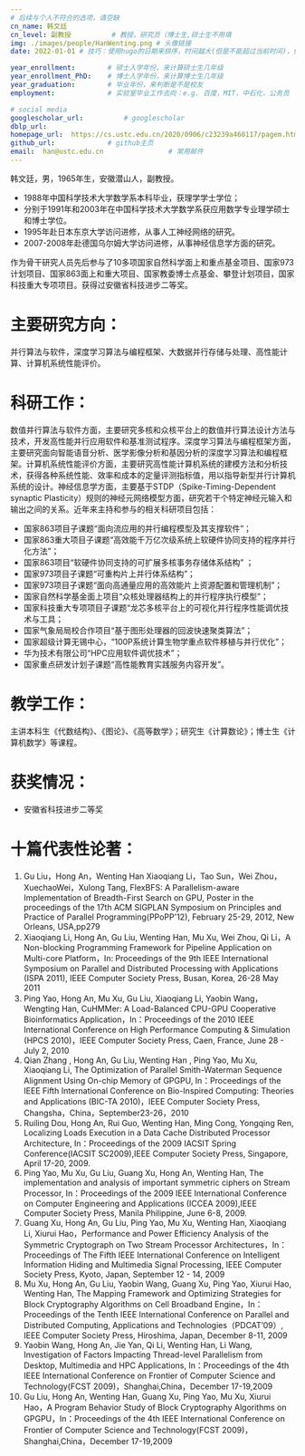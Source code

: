 ```yaml
---
# 后续与个人不符合的选项，请空缺
cn_name: 韩文廷
cn_level: 副教授          # 教授，研究员（博士生,硕士生不用填
img: ./images/people/HanWenting.png # 头像链接
date: 2022-01-01 # 技巧：使用hugo的日期来排序，时间越大(但是不能超过当前时间)，优先级越高。默认时间0001-01-01

year_enrollment:        # 硕士入学年份，来计算硕士生几年级
year_enrollment_PhD:    # 博士入学年份，来计算博士生几年级
year_graduation:        # 毕业年份，来判断是不是校友
employment:             # 实验室毕业工作去向：e.g. 百度，MIT，中石化，公务员

# social media
googlescholar_url:          # googlescholar
dblp_url: 
homepage_url:  https://cs.ustc.edu.cn/2020/0906/c23239a460117/pagem.htm        # 个人博客
github_url:             # github主页
email:  han@ustc.edu.cn                # 常用邮件
---
```


韩文廷，男，1965年生，安徽潜山人，副教授。

- 1988年中国科学技术大学数学系本科毕业，获理学学士学位；
- 分别于1991年和2003年在中国科学技术大学数学系获应用数学专业理学硕士和博士学位。
- 1995年赴日本东京大学访问进修，从事人工神经网络的研究。
- 2007-2008年赴德国乌尔姆大学访问进修，从事神经信息学方面的研究。

作为骨干研究人员先后参与了10多项国家自然科学面上和重点基金项目、国家973计划项目、国家863面上和重大项目、国家教委博士点基金、攀登计划项目，国家科技重大专项项目。获得过安徽省科技进步二等奖。

# 主要研究方向：

并行算法与软件，深度学习算法与编程框架、大数据并行存储与处理、高性能计算、计算机系统性能评价。

# 科研工作：

数值并行算法与软件方面，主要研究多核和众核平台上的数值并行算法设计方法与技术，开发高性能并行应用软件和基准测试程序。深度学习算法与编程框架方面，主要研究面向智能语音分析、医学影像分析和基因分析的深度学习算法和编程框架。计算机系统性能评价方面，主要研究高性能计算机系统的建模方法和分析技术，获得各种系统性能、效率和成本的定量评测指标值，用以指导新型并行计算机系统的设计。神经信息学方面，主要基于STDP（Spike-Timing-Dependent synaptic Plasticity）规则的神经元网络模型方面，研究若干个特定神经元输入和输出之间的关系。近年来主持和参与的相关科研项目包括：

- 国家863项目子课题“面向流应用的并行编程模型及其支撑软件”；
- 国家863重大项目子课题“高效能千万亿次级系统上软硬件协同支持的程序并行化方法”；
- 国家863项目“软硬件协同支持的可扩展多核事务存储体系结构” ；
- 国家973项目子课题“可重构片上并行体系结构”；
- 国家973项目子课题“面向高通量应用的高效能片上资源配置和管理机制”；
- 国家自然科学基金面上项目“众核处理器结构上的并行程序执行模型”；
- 国家科技重大专项项目子课题“龙芯多核平台上的可视化并行程序性能调优技术与工具；
- 国家气象局局校合作项目“基于图形处理器的回波快速聚类算法”；
- 国家超级计算无锡中心，“100P系统计算生物学重点软件移植与并行优化”；
- 华为技术有限公司“HPC应用软件调优技术”；
- 国家重点研发计划子课题“高性能教育实践服务内容开发”。

# 教学工作：

主讲本科生《代数结构》、《图论》、《高等数学》；研究生《计算数论》；博士生《计算机数学》等课程。

# 获奖情况：

- 安徽省科技进步二等奖

# 十篇代表性论著：

1. Gu Liu，Hong An，Wenting Han Xiaoqiang Li，Tao Sun，Wei Zhou，XuechaoWei，Xulong Tang, FlexBFS: A Parallelism-aware Implementation of Breadth-First Search on GPU, Poster in the proceedings of the 17th ACM SIGPLAN Symposium on Principles and Practice of Parallel Programming(PPoPP'12), February 25-29, 2012, New Orleans, USA,pp279
2. Xiaoqiang Li, Hong An, Gu Liu, Wenting Han, Mu Xu, Wei Zhou, Qi Li，A Non-blocking Programming Framework for Pipeline Application on Multi-core Platform，In: Proceedings of the 9th IEEE International Symposium on Parallel and Distributed Processing with Applications (ISPA 2011), IEEE Computer Society Press, Busan, Korea, 26-28 May 2011
3. Ping Yao, Hong An, Mu Xu, Gu Liu, Xiaoqiang Li, Yaobin Wang，Wengting Han, CuHMMer: A Load-Balanced CPU-GPU Cooperative Bioinformatics Application，In：Proceedings of the 2010 IEEE International Conference on High Performance Computing & Simulation (HPCS 2010)，IEEE Computer Society Press, Caen, France, June 28 - July 2, 2010
4. Qian Zhang , Hong An, Gu Liu, Wenting Han , Ping Yao, Mu Xu, Xiaoqiang Li, The Optimization of Parallel Smith-Waterman Sequence Alignment Using On-chip Memory of GPGPU, In：Proceedings of the IEEE Fifth International Conference on Bio-Inspired Computing: Theories and Applications (BIC-TA 2010)，IEEE Computer Society Press, Changsha，China，September23-26，2010
5. Ruiling Dou, Hong An, Rui Guo, Wenting Han, Ming Cong, Yongqing Ren, Localizing Loads Execution in a Data Cache Distributed Processor Architecture, In：Proceedings of the 2009 IACSIT Spring Conference(IACSIT SC2009),IEEE Computer Society Press, Singapore, April 17-20, 2009.
6. Ping Yao, Mu Xu, Gu Liu, Guang Xu, Hong An, Wenting Han, The implementation and analysis of important symmetric ciphers on Stream Processor, In：Proceedings of the 2009 IEEE International Conference on Computer Engineering and Applications (ICCEA 2009),IEEE Computer Society Press, Manila Philippine, June 6-8, 2009.
7. Guang Xu, Hong An, Gu Liu, Ping Yao, Mu Xu, Wenting Han, Xiaoqiang Li, Xiurui Hao，Performance and Power Efficiency Analysis of the Symmetric Cryptograph on Two Stream Processor Architectures，In：Proceedings of The Fifth IEEE International Conference on Intelligent Information Hiding and Multimedia Signal Processing, IEEE Computer Society Press, Kyoto, Japan, September 12 - 14, 2009
8. Mu Xu, Hong An, Gu Liu, Yaobin Wang, Guang Xu, Ping Yao, Xiurui Hao, Wenting Han, The Mapping Framework and Optimizing Strategies for Block Cryptography Algorithms on Cell Broadband Engine，In：Proceedings of  the Tenth IEEE International Conference on Parallel and Distributed Computing, Applications and Technologies（PDCAT’09）, IEEE Computer Society Press, Hiroshima, Japan, December 8-11, 2009
9. Yaobin Wang, Hong An, Jie Yan, Qi Li, Wenting Han, Li Wang, Investigation of Factors Impacting Thread-level Parallelism from Desktop, Multimedia and HPC Applications, In：Proceedings of the 4th IEEE  International Conference on Frontier of Computer Science and Technology(FCST 2009)，Shanghai,China，December 17-19,2009
10. Gu Liu, Hong An, Wenting Han, Guang Xu, Ping Yao, Mu Xu, Xiurui Hao，A Program Behavior Study of Block Cryptography Algorithms on GPGPU，In：Proceedings of the 4th IEEE International Conference on Frontier of Computer Science and Technology(FCST 2009)，Shanghai,China，December 17-19,2009